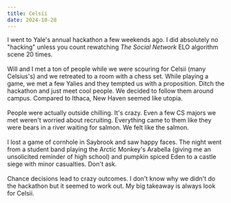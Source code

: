 ```yaml
---
title: Celsii
date: 2024-10-28
---
```

I went to Yale's annual hackathon a few weekends ago. I did absolutely no "hacking" unless you count rewatching *The Social Network* ELO algorithm scene 20 times.\
\
Will and I met a ton of people while we were scouring for Celsii (many Celsius's) and we retreated to a room with a chess set. While playing a game, we met a few Yalies and they tempted us with a proposition. Ditch the hackathon and just meet cool people. We decided to follow them around campus. Compared to Ithaca, New Haven seemed like utopia.\
\
People were actually outside chilling. It's crazy. Even a few CS majors we met weren't worried about recruiting. Everything came to them like they were bears in a river waiting for salmon. We felt like the salmon.\
\
I lost a game of cornhole in Saybrook and saw happy faces. The night went from a student band playing the Arctic Monkey's Arabella (giving me an unsolicited reminder of high school) and pumpkin spiced Eden to a castle siege with minor casualties. Don't ask.\
\
Chance decisions lead to crazy outcomes. I don't know why we didn't do the hackathon but it seemed to work out. My big takeaway is always look for Celsii.